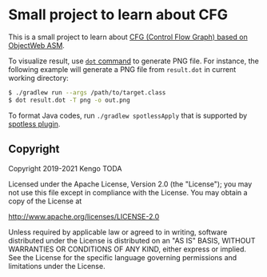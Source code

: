 Small project to learn about CFG
================================

This is a small project to learn about [CFG (Control Flow Graph) based on ObjectWeb ASM](https://asm.ow2.io/developer-guide.html#controlflow).

To visualize result, use [`dot` command](https://www.graphviz.org/doc/info/command.html) to generate PNG file. For instance, the following example will generate a PNG file from `result.dot` in current working directory:

```bash
$ ./gradlew run --args /path/to/target.class
$ dot result.dot -T png -o out.png
```

To format Java codes, run `./gradlew spotlessApply` that is supported by [spotless plugin](https://github.com/diffplug/spotless).

Copyright
---------

Copyright 2019-2021 Kengo TODA

Licensed under the Apache License, Version 2.0 (the "License");
you may not use this file except in compliance with the License.
You may obtain a copy of the License at

http://www.apache.org/licenses/LICENSE-2.0

Unless required by applicable law or agreed to in writing, software
distributed under the License is distributed on an "AS IS" BASIS,
WITHOUT WARRANTIES OR CONDITIONS OF ANY KIND, either express or implied.
See the License for the specific language governing permissions and
limitations under the License.
